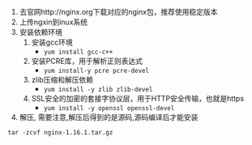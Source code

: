 1. 去官网http://nginx.org下载对应的nginx包，推荐使用稳定版本
2. 上传ngxin到inux系统
3. 安装依赖环境
	1. 安装gcc环境 
		-  `yum install gcc-c++`
	2. 安装PCRE库，用于解析正则表达式
		- `yum install-y pcre pcre-devel`
	3. zlib压缩和解压依赖
		- `yum install -y zlib zlib-devel`
	4. SSL安全的加密的套接字协议层，用于HTTP安全传输，也就是https
		- `yum install -y openssl openssl-devel`
4. 解压, 需要注意,解压后得到的是源码,源码编译后才能安装
```
tar -zcvf nginx-1.16.1.tar.gz
```